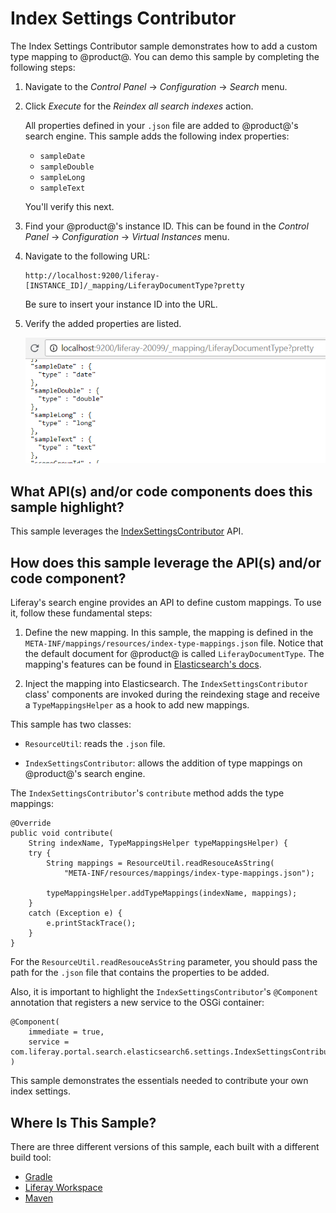 # Index Settings Contributor

The Index Settings Contributor sample demonstrates how to add a custom type
mapping to @product@. You can demo this sample by completing the following
steps:

1.  Navigate to the *Control Panel* &rarr; *Configuration* &rarr; *Search* menu.

2.  Click *Execute* for the *Reindex all search indexes* action.

    All properties defined in your `.json` file are added to @product@'s search
    engine. This sample adds the following index properties:

    - `sampleDate`
    - `sampleDouble`
    - `sampleLong`
    - `sampleText`

    You'll verify this next.

3.  Find your @product@'s instance ID. This can be found in the *Control Panel*
    &rarr; *Configuration* &rarr; *Virtual Instances* menu.

4.  Navigate to the following URL:

        http://localhost:9200/liferay-[INSTANCE_ID]/_mapping/LiferayDocumentType?pretty

    Be sure to insert your instance ID into the URL.

5.  Verify the added properties are listed.

    ![Figure 1: This sample added four new index properties.](../../../images/index-settings-contributor.png)

## What API(s) and/or code components does this sample highlight?

This sample leverages the
[IndexSettingsContributor](@app-ref@/foundation/latest/javadocs/com/liferay/portal/search/elasticsearch/settings/IndexSettingsContributor.html)
API.

## How does this sample leverage the API(s) and/or code component?

Liferay's search engine provides an API to define custom mappings. To use it,
follow these fundamental steps:

1.  Define the new mapping. In this sample, the mapping is defined in the
    `META-INF/mappings/resources/index-type-mappings.json` file. Notice that the
    default document for @product@ is called `LiferayDocumentType`. The
    mapping's features can be found in
    [Elasticsearch's docs](https://www.elastic.co/guide/en/elasticsearch/reference/current/mapping.html).

2.  Inject the mapping into Elasticsearch. The `IndexSettingsContributor` class'
    components are invoked during the reindexing stage and receive a
    `TypeMappingsHelper` as a hook to add new mappings.

This sample has two classes:

- `ResourceUtil`: reads the `.json` file.

- `IndexSettingsContributor`: allows the addition of type mappings on
  @product@'s search engine.

The `IndexSettingsContributor`'s `contribute` method adds the type mappings:

    @Override
    public void contribute(
        String indexName, TypeMappingsHelper typeMappingsHelper) {
        try {
            String mappings = ResourceUtil.readResouceAsString(
                "META-INF/resources/mappings/index-type-mappings.json");

            typeMappingsHelper.addTypeMappings(indexName, mappings);
        }
        catch (Exception e) {
            e.printStackTrace();
        }
    }

For the `ResourceUtil.readResouceAsString` parameter, you should pass the path
for the `.json` file that contains the properties to be added.

Also, it is important to highlight the `IndexSettingsContributor`'s `@Component`
annotation that registers a new service to the OSGi container:

    @Component(
    	immediate = true,
    	service = com.liferay.portal.search.elasticsearch6.settings.IndexSettingsContributor.class
    )

This sample demonstrates the essentials needed to contribute your own index
settings.

## Where Is This Sample?

There are three different versions of this sample, each built with a different
build tool:

- [Gradle](https://github.com/liferay/liferay-blade-samples/blob/7.1/gradle/extensions/index-settings-contributor)
- [Liferay Workspace](https://github.com/liferay/liferay-blade-samples/blob/7.1/liferay-workspace/extensions/index-settings-contributor)
- [Maven](https://github.com/liferay/liferay-blade-samples/blob/7.1/maven/extensions/index-settings-contributor)
